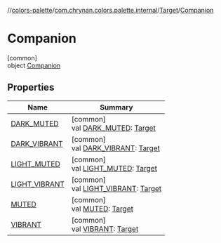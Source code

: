 //[colors-palette](../../../../index.md)/[com.chrynan.colors.palette.internal](../../index.md)/[Target](../index.md)/[Companion](index.md)

# Companion

[common]\
object [Companion](index.md)

## Properties

| Name | Summary |
|---|---|
| [DARK_MUTED](-d-a-r-k_-m-u-t-e-d.md) | [common]<br>val [DARK_MUTED](-d-a-r-k_-m-u-t-e-d.md): [Target](../index.md) |
| [DARK_VIBRANT](-d-a-r-k_-v-i-b-r-a-n-t.md) | [common]<br>val [DARK_VIBRANT](-d-a-r-k_-v-i-b-r-a-n-t.md): [Target](../index.md) |
| [LIGHT_MUTED](-l-i-g-h-t_-m-u-t-e-d.md) | [common]<br>val [LIGHT_MUTED](-l-i-g-h-t_-m-u-t-e-d.md): [Target](../index.md) |
| [LIGHT_VIBRANT](-l-i-g-h-t_-v-i-b-r-a-n-t.md) | [common]<br>val [LIGHT_VIBRANT](-l-i-g-h-t_-v-i-b-r-a-n-t.md): [Target](../index.md) |
| [MUTED](-m-u-t-e-d.md) | [common]<br>val [MUTED](-m-u-t-e-d.md): [Target](../index.md) |
| [VIBRANT](-v-i-b-r-a-n-t.md) | [common]<br>val [VIBRANT](-v-i-b-r-a-n-t.md): [Target](../index.md) |
